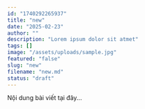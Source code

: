```yaml
---
id: "1740292265937"
title: "new"
date: "2025-02-23"
author: ""
description: "Lorem ipsum dolor sit atmet"
tags: []
image: "/assets/uploads/sample.jpg"
featured: "false"
slug: "new"
filename: "new.md"
status: "draft"
---
```

Nội dung bài viết tại đây...